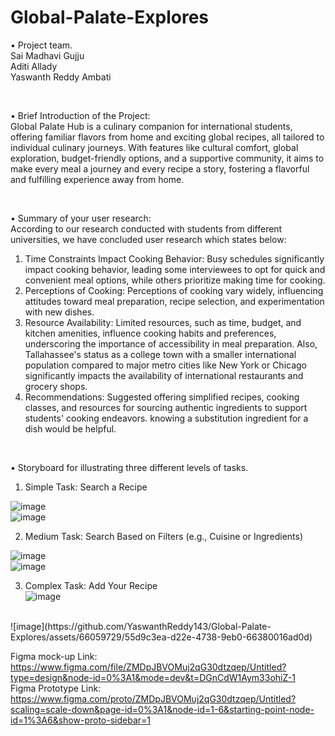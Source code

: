 # Global-Palate-Explores
• Project team. <br>
Sai Madhavi Gujju <br>
Aditi Allady <br>
Yaswanth Reddy Ambati <br>

<br>

• Brief Introduction of the Project:
<br>
Global Palate Hub is a culinary companion for international students, offering familiar flavors from home and exciting global recipes, all tailored to individual culinary journeys. With features like cultural comfort, global exploration, budget-friendly options, and a supportive community, it aims to make every meal a journey and every recipe a story, fostering a flavorful and fulfilling experience away from home.

<br>

• Summary of your user research:
<br>
According to our research conducted with students from different universities, we have concluded user research which states below: 

1. Time Constraints Impact Cooking Behavior: Busy schedules significantly impact cooking behavior, leading some interviewees to opt for quick and convenient meal options, while others prioritize making time for cooking.<br>
2. Perceptions of Cooking: Perceptions of cooking vary widely, influencing attitudes toward meal preparation, recipe selection, and experimentation with new dishes.<br>
3. Resource Availability: Limited resources, such as time, budget, and kitchen amenities, influence cooking habits and preferences, underscoring the importance of accessibility in meal preparation. Also, Tallahassee's status as a college town with a smaller international population compared to major metro cities like New York or Chicago significantly impacts the availability of international restaurants and grocery shops.<br>
4. Recommendations: Suggested offering simplified recipes, cooking classes, and resources for sourcing authentic ingredients to support students' cooking endeavors. knowing a substitution ingredient for a dish would be helpful.

<br>

• Storyboard for illustrating three different levels of tasks.
1. Simple Task: Search a Recipe <br>

 
 ![image](https://github.com/YaswanthReddy143/Global-Palate-Explores/assets/66059729/fd44e569-829d-42ee-a287-4158d0ad9773)
 <br>
 ![image](https://github.com/YaswanthReddy143/Global-Palate-Explores/assets/66059729/e973c155-2375-4f7a-a867-e49e2a19f711)
<br>



2. Medium Task: Search Based on Filters (e.g., Cuisine or Ingredients) <br>
 
![image](https://github.com/YaswanthReddy143/Global-Palate-Explores/assets/66059729/a2647d5c-0a90-4fea-a3f4-ceef9f85eb4c)
<br>
![image](https://github.com/YaswanthReddy143/Global-Palate-Explores/assets/66059729/4269fca9-81e3-40d7-b1f7-4eaf1c220d74)
<br>

 


3. Complex Task: Add Your Recipe
   <br>
![image](https://github.com/YaswanthReddy143/Global-Palate-Explores/assets/66059729/89e644df-d3c3-46af-86b5-6236097f9b71)
<br>
![image](https://github.com/YaswanthReddy143/Global-Palate-Explores/assets/66059729/55d9c3ea-d22e-4738-9eb0-66380016ad0d)



Figma mock-up Link: <br>
https://www.figma.com/file/ZMDpJBVOMuj2qG30dtzqep/Untitled?type=design&node-id=0%3A1&mode=dev&t=DGnCdW1Aym33ohiZ-1
<br>
Figma Prototype Link: <br>
https://www.figma.com/proto/ZMDpJBVOMuj2qG30dtzqep/Untitled?scaling=scale-down&page-id=0%3A1&node-id=1-6&starting-point-node-id=1%3A6&show-proto-sidebar=1







